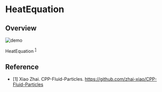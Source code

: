 # HeatEquation
## Overview
![demo](docs/images/demo.gif)

HeatEquation   <sup>[1](#footnote_1)</sup>

## Reference
* <a name="footnote_1">[1]</a> Xiao Zhai. CPP-Fluid-Particles. https://github.com/zhai-xiao/CPP-Fluid-Particles
